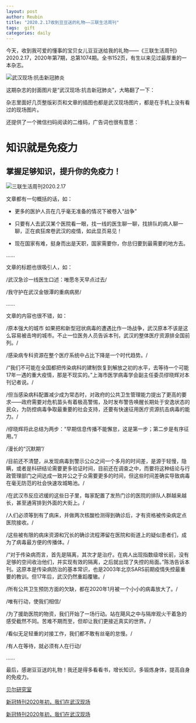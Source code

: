 ```yaml
---
layout: post
author: Reubin
title: "2020.2.17收到豆豆送的礼物——三联生活周刊"
tags:  gift
categories: daily
---
```


今天，收到我可爱的懂事的宝贝女儿豆豆送给我的礼物——《三联生活周刊》2020.2.17，2020年第7期，总第1074期。全书152页，有生以来见过最厚重的一本杂志。

![武汉现场:抗击新冠肺炎](https://i.niupic.com/images/2020/02/27/6WHH.jpg)

这期杂志的封面图片是“武汉现场:抗击新冠肺炎”，大略翻了一下：

杂志里面好几页整版彩页和文章的插图也都是武汉现场图片，都是在手机上没有看过的现场图片。

还提供了一个微信扫码阅读的二维码，广告词也很有意思：

# 知识就是免疫力

## 掌握足够知识，提升你的免疫力！

![三联生活周刊2020.2.17](https://i.niupic.com/images/2020/02/27/6WHB.jpg)

文章都有一句概括的话，如：

- 更多的医护人员在几乎毫无准备的情况下被卷入“战争”

- 只要有人去武汉某个医院看一眼，找一线的医生聊一聊，找排队的病人聊一聊，正在疯狂席卷武汉的疫情，如此显页易见！

- 现在国家有难，挺身而出是天职，国家需要你，你总归要到最需要的地方去。

……

文章的标题也很吸引人，如：

/武汉急诊一线医生口述：唯愿冬天早点过去/

/我守护在武汉金银潭的重病病房/

……

文章的内容也很不错，如：

/原本强大的城市 如果把和新型冠状病毒的遭遇比作一场战争，武汉原本不该是这么容易被击垮的城市。不止一位医务人员告诉本刊，武汉的整体医疗资源排全国前列。/

/感染病专科资源在整个医疗系统中占比下降是一个时代趋势。/

/“我们不可能在全国都把传染病科的建制恢复到解放之初的水平，去等待一个可能17年一遇的重大疫情，那是不现实的。”上海市医学病毒学会副主任委员缪晓辉对本刊记者说。/

/但当感染病科配置减少成为常态时，对政府的公共卫生管理能力提出了更高的要求——政府需要对危机苗头有着极高警惕，及时发布警告唤醒长期处于安逸状态的民众，为防控病毒争取最重要的社会支持，还要有快速征用医疗资源抗击病毒的能力。/

/缪晓辉将此总结为两步：“早期信息传播不能懈怠，这是第一步；第二步是有序征用。”/

/漫长的“沉默期”/

/目前还不清楚，从发现病毒到警示公众之间一个多月的时间差，是源于轻慢，隐瞒，或者是科研结论需要更多验证时间，目前还在调查之中，而要将这种结论与行政管理部门之间达成一致并公之于众需要更多的时间，但这些时间差确实导致病毒在毫无防范的社会快速攻城略池。/

/在武汉市反应迟缓的这些日子里，每家配置了发热门诊的医院的排队人群越来越长，甚至通宵排到外面的大街上。/

/人们必须等到有了病床，并做两次核酸检测得到确诊后，才有资格被传染病定点医院接收。/

/这些被有限的病床资源和冗长的确诊流程滞留在医院和街道上的疑似患者们，成为了病毒最方便的传播体。/

/“对于传染病而言，首先是隔离，其次才是治疗。在病人出现指数级增长前，没有足够的空间收治他们，并实现有效的隔离，之后就出现了失控的局面。”陈浩告诉本刊。这原本是传染病防治的基本常识，也是2003年北京SARS前期疫情失控最重要的教训。但17年后，武汉仍然重蹈覆辙。/

/所有公共卫生预防方面的欠缺，都在2020年1月被一个小小的病毒放大了。/

/唯有行动，使我们相信/

/为了援助医院的物资，我们开始了一场行动。站在飓风之中与隔岸观火干着急的感受截然不同。苦难不期而至，但却让我们更接近真实的世界。/

/看似无足轻重的对接工作，我们都不敢有丝毫的怠慢。/

/有人在等待，就必须有人在行动/

……

最后，感谢豆豆送的礼物！我还是得多看看书，增长知识，多锻炼身体，提高自身的免疫力。

[贝尔研究室](http://www.bell-labs.com/)

[新冠特刊2020年初，我们在武汉现场](https://mp.weixin.qq.com/s/ubXhSmf-d6jVn9gmGrSYuw)

[新冠特刊2020年初，我们在武汉现场](https://mp.weixin.qq.com/s/ubXhSmf-d6jVn9gmGrSYuw/)
